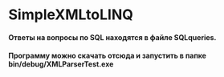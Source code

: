 # SimpleXMLtoLINQ
#### Ответы на вопросы по SQL находятся в файле SQLqueries.
#### Программу можно скачать отсюда и запустить в папке bin/debug/XMLParserTest.exe

